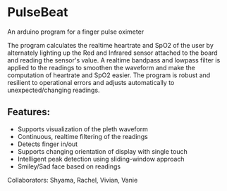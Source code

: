 # PulseBeat
An arduino program for a finger pulse oximeter 

The program calculates the realtime heartrate and SpO2 of the user by alternately lighting up the Red and Infrared sensor attached to the board and reading the sensor's value.
A realtime bandpass and lowpass filter is applied to the readings to smoothen the waveform and make the computation of heartrate and SpO2 easier.
The program is robust and resilient to operational errors and adjusts automatically to unexpected/changing readings.

## Features:
- Supports visualization of the pleth waveform
- Continuous, realtime filtering of the readings
- Detects finger in/out
- Supports changing orientation of display with single touch
- Intelligent peak detection using sliding-window approach
- Smiley/Sad face based on readings

Collaborators: Shyama, Rachel, Vivian, Vanie
